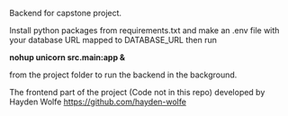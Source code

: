 Backend for capstone project.

Install python packages from requirements.txt and make an .env file with your database URL mapped to DATABASE_URL then run

**nohup unicorn src.main:app &**

from the project folder to run the backend in the background.

The frontend part of the project (Code not in this repo) developed by Hayden Wolfe https://github.com/hayden-wolfe
